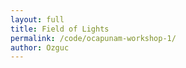```yaml
---
layout: full
title: Field of Lights
permalink: /code/ocapunam-workshop-1/
author: Ozguc
---
```



<script deferred type="module">

///
/// SNWG - make your own atmosphere day
///
/// 2017-10-11 Ben Scott @evan-erdos <bescott.org>
///
import * as T from '../lib/module.js'

// you should rename this to match your own renderer
import ozRenderer from '../ocapunam/ozRenderer.js'

// a rate of rotation and delta time
let rate = 3, dt = 0

raycaster = new T.Raycaster();
mouse = new T.Vector2();

var mouse, raycaster;
var objects = [];

document.addEventListener('mousemove', onDocumentMouseMove, false);
document.addEventListener('keydown', handleKeyPressed, false);

// a "terrain" and a "thing", our object containers
let terrain = new T.Object3D(), thing = new T.Object3D()


let ground = new T.Mesh(
    new T.PlaneGeometry(1e2,1e2,32,32),
    new T.MeshPhongMaterial({ color: 0xAAAAAA }))
    ground.rotation.set(-Math.PI/2,0,0)
    ground.castShadow = true
    ground.receiveShadow = true
    terrain.add(ground)



function createPylon(x, y, z) {

    let light = new T.PointLight(0xFFDDFF, 1, 10, 2)
        light.position.set(0,1.5,0)
        light.castShadow = true
        light.shadow.camera.far = 100

    let bulb = new T.Mesh(
        new T.CylinderGeometry(0.1,0.1,0.5,8,2),
        new T.MeshStandardMaterial({
            color: 0xFFFFFF,
            emissive: 0xFFFFFF,
            emissiveIntensity: 2, }))
        bulb.position.set(0,1.7,0)
        bulb.castShadow = false
        bulb.receiveShadow = false


    let pylon = new T.Mesh(
        new T.CylinderGeometry(0.1,0.2,2.5,8,4),
        new T.MeshStandardMaterial({
            color: 0xBBEEFF,
            metalness: 0.1,
            roughness: 0.1,
            emissive: 1.0, }))
        pylon.add(light, bulb)
        pylon.rotation.set(0,0,0)
        pylon.position.set(x,y-1.5,z+1.5)
        pylon.castShadow = false
        pylon.receiveShadow = false

    return pylon
}


function addLight(x, y, z){
    let o = new T.Object3D()
    o.add(createPylon(x, y, z))
    thing.add(o)

    thing.traverse(function(children){
    objects.push(children)
    })
}

// this is the update function that we pass to the renderer,
// who then calls us back before it renders the scene.
function update(time) {
    dt += time

}



let renderer = new ozRenderer({
    position: { x: 0, y: 10, z: 15 },
    update: (t) => update(t),
    path: '../../data/evan-erdos/' })

    thing.position.set(0,2.5,0)


// adds our terrain and the spinning thing to the renderer
renderer.add(terrain, thing)

function onDocumentMouseMove(event) {
    event.preventDefault();
    mouse.x = (event.clientX / window.innerWidth) * 2 - 1;
    mouse.y = -(event.clientY / window.innerHeight) * 2 + 1;

    raycaster.setFromCamera( mouse, renderer.camera );
}

function handleKeyPressed(event) {
  if (event.keyCode === 65) {
    var randX = getRandom(-1e2/2+10,1e2/2-10)
    var randY = getRandom(-2,0)
    var randZ = getRandom(-1e2/2+10,1e2/2-10)
    addLight(randX, randY, randZ);
    ///if (objects.length > 10){
    ///  objects.pop(0);
    ///  thing.remove(objects.pop(0));}
    }
}

function getRandom(min, max) {
    return Math.random() * (max - min + 1) + min;
}
</script>
